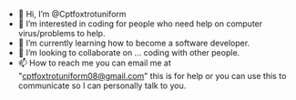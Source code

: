 - 👋 Hi, I’m @Cptfoxtrotuniform
- 👀 I’m interested in coding for people who need help on computer virus/problems to help.
- 🌱 I’m currently learning how to become a software developer.
- 💞️ I’m looking to collaborate on ... coding with other people.
- 📫 How to reach me you can email me at "cptfoxtrotuniform08@gmail.com" this is for help or you can use this to communicate so I can personally talk to you.

<!---
Cptfoxtrotuniform/Cptfoxtrotuniform is a ✨ special ✨ repository because its `README.md` (this file) appears on your GitHub profile.
You can click the Preview link to take a look at your changes.
--->
